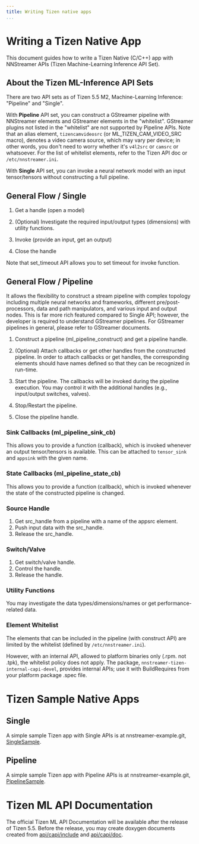 ```yaml
---
title: Writing Tizen native apps
...
```


# Writing a Tizen Native App

This document guides how to write a Tizen Native (C/C++) app with NNStreamer APIs (Tizen Machine-Learning Inference API Set).

## About the Tizen ML-Inference API Sets

There are two API sets as of Tizen 5.5 M2, Machine-Learning Inference: "Pipeline" and "Single".

With **Pipeline** API set, you can construct a GStreamer pipeline with NNStreamer elements and GStreamer elements in the "whitelist". GStreamer plugins not listed in the "whitelist" are not supported by Pipeline APIs. Note that an alias element, ```tizencamvideosrc``` (or ML_TIZEN_CAM_VIDEO_SRC macro), denotes a video camera source, which may vary per device; in other words, you don't need to worry whether it's ```v4l2src``` or ```camsrc``` or whatsoever. For the list of whitelist elements, refer to the Tizen API doc or ```/etc/nnstreamer.ini```.

With **Single** API set, you can invoke a neural network model with an input tensor/tensors without constructing a full pipeline.

## General Flow / Single

1. Get a handle (open a model)

2. (Optional) Investigate the required input/output types (dimensions) with utility functions.

3. Invoke (provide an input, get an output)

4. Close the handle

Note that set_timeout API allows you to set timeout for invoke function.

## General Flow / Pipeline

It allows the flexibility to construct a stream pipeline with complex topology including multiple neural networks and frameworks, different pre/post-processors, data and path manipulators, and various input and output nodes. This is far more rich featured compared to Single API; however, the developer is required to understand GStreamer pipelines. For GStreamer pipelines in general, please refer to GStreamer documents.

1. Construct a pipeline (ml\_pipeline\_construct) and get a pipeline handle.

2. (Optional) Attach callbacks or get other handles from the constructed pipeline. In order to attach callbacks or get handles, the corresponding elements should have names defined so that they can be recognized in run-time.

3. Start the pipeline. The callbacks will be invoked during the pipeline execution. You may control it with the additional handles (e.g., input/output switches, valves).

4. Stop/Restart the pipeline.

5. Close the pipeline handle.

### Sink Callbacks (ml\_pipeline\_sink\_cb)

This allows you to provide a function (callback), which is invoked whenever an output tensor/tensors is available. This can be attached to ```tensor_sink``` and ```appsink``` with the given name.

### State Callbacks (ml\_pipeline\_state\_cb)

This allows you to provide a function (callback), which is invoked whenever the state of the constructed pipeline is changed.

### Source Handle

1. Get src\_handle from a pipeline with a name of the appsrc element.
2. Push input data with the src\_handle.
3. Release the src\_handle.

### Switch/Valve

1. Get switch/valve handle.
2. Control the handle.
3. Release the handle.

### Utility Functions

You may investigate the data types/dimensions/names or get performance-related data.


### Element Whitelist

The elements that can be included in the pipeline (with construct API) are limited by the whitelist (defined by ```/etc/nnstreamer.ini```).

However, with an internal API, allowed to platform binaries only (.rpm. not .tpk), the whitelist policy does not apply. The package, ```nnstreamer-tizen-internal-capi-devel```, provides internal APIs; use it with BuildRequires from your platform package .spec file.


# Tizen Sample Native Apps

## Single

A simple sample Tizen app with Single APIs is at nnstreamer-example.git, [SingleSample](https://github.com/nnstreamer/nnstreamer-example/tree/master/Tizen.native/SingleSample).

## Pipeline

A simple sample Tizen app with Pipeline APIs is at nnstreamer-example.git, [PipelineSample](https://github.com/nnstreamer/nnstreamer-example/tree/master/Tizen.native/PipelineSample).


# Tizen ML API Documentation

The official Tizen ML API Documentation will be available after the release of Tizen 5.5. Before the release, you may create doxygen documents created from [api/capi/include](https://github.com/nnstreamer/nnstreamer/tree/main/api/capi/include) and [api/capi/doc](https://github.com/nnstreamer/nnstreamer/tree/main/api/capi/doc).
